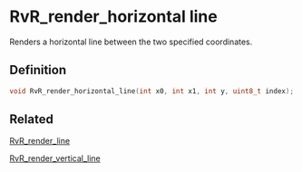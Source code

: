 # RvR_render_horizontal line

Renders a horizontal line between the two specified coordinates.

## Definition

```c
void RvR_render_horizontal_line(int x0, int x1, int y, uint8_t index);
```

## Related

[RvR_render_line](/rvr/rvr/render_line)

[RvR_render_vertical_line](/rvr/rvr/render_vertical_line)
